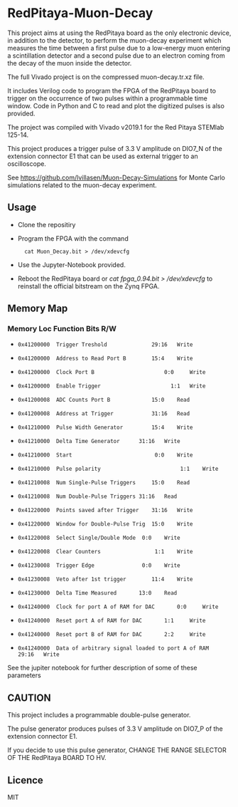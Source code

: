 # RedPitaya-Muon-Decay
This project aims at using the RedPitaya board as the only electronic device, in addition to the detector, to perform the muon-decay experiment which  measures the time between a first pulse due to a low-energy muon entering a scintillation detector and a second pulse due to an electron coming from the decay of the muon inside the detector.

The full Vivado project is on the compressed muon-decay.tr.xz file.


It includes Verilog code to program the FPGA of the RedPitaya board to trigger on the occurrence of two pulses within a programmable time window. Code in Python and C to read and plot the digitized pulses is also provided. 


The project was compiled with Vivado v2019.1 for the Red Pitaya STEMlab 125-14.

This project produces a trigger pulse of 3.3 V amplitude on DIO7_N of the extension connector E1 that can be used as external trigger to an oscilloscope.

See https://github.com/lvillasen/Muon-Decay-Simulations for Monte Carlo simulations related to the muon-decay experiment.

## Usage

- Clone the repositiry

- Program the FPGA with the command 

        cat Muon_Decay.bit > /dev/xdevcfg

- Use the Jupyter-Notebook provided.

- Reboot the RedPitaya board or *cat fpga_0.94.bit > /dev/xdevcfg* to reinstall the official bitstream on the Zynq FPGA.




## Memory Map

  ### Memory Loc  Function					      Bits	R/W                                                                                                     
 



- ``` 0x41200000  Trigger Treshold 			    29:16 	Write ```

- ``` 0x41200000  Address to Read Port B 		15:4 	Write ```

- ``` 0x41200000  Clock Port B 				        0:0 	Write ```

- ``` 0x41200000  Enable Trigger				      1:1 	Write ```

- ``` 0x41200008  ADC Counts Port B 			15:0 	Read ```

- ``` 0x41200008  Address at Trigger 			31:16 	Read ```


- ``` 0x41210000  Pulse Width Generator 		15:4 	Write ```

- ``` 0x41210000  Delta Time Generator 		31:16 	Write ```

- ``` 0x41210000  Start 						 0:0 	Write ```

- ``` 0x41210000  Pulse polarity 						 1:1 	Write ```

- ``` 0x41210008  Num Single-Pulse Triggers 	15:0 	Read ```

- ``` 0x41210008  Num Double-Pulse Triggers 31:16 	Read ```

- ``` 0x41220000  Points saved after Trigger 	31:16 	Write ```

- ``` 0x41220000  Window for Double-Pulse Trig 	15:0 	Write ```

- ``` 0x41220008  Select Single/Double Mode	 0:0 	Write ```

- ``` 0x41220008  Clear Counters			 	 1:1 	Write ```

- ``` 0x41230008  Trigger Edge 				 0:0 	Write ```

- ``` 0x41230008  Veto after 1st trigger 		11:4 	Write ```

- ``` 0x41230000  Delta Time Measured 		13:0 	Read ```

- ``` 0x41240000  Clock for port A of RAM for DAC 		0:0 	Write ```

- ``` 0x41240000  Reset port A of RAM for DAC 		1:1 	Write ```

- ``` 0x41240000  Reset port B of RAM for DAC 		2:2 	Write ```

- ``` 0x41240000  Data of arbitrary signal loaded to port A of RAM  		29:16 	Write ```




See the jupiter notebook for further description of some of these parameters

## CAUTION
                                                                                                       


This project includes a programmable double-pulse generator. 

The pulse generator produces pulses of 3.3 V amplitude on DIO7_P of the extension connector E1. 

If you decide to use this pulse generator, CHANGE THE RANGE SELECTOR OF THE RedPitaya BOARD TO HV.


## Licence
MIT
